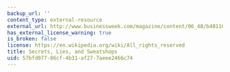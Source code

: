 ```yaml
---
backup_url: ''
content_type: external-resource
external_url: http://www.businessweek.com/magazine/content/06_48/b4011001.htm
has_external_license_warning: true
is_broken: false
license: https://en.wikipedia.org/wiki/All_rights_reserved
title: Secrets, Lies, and Sweatshops
uid: 57bfd077-86cf-4b31-af27-7aeee2466c74
---
```

